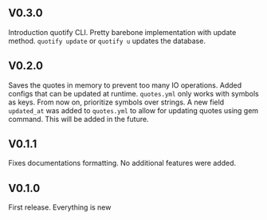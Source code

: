 ## V0.3.0
Introduction quotify CLI. Pretty barebone implementation with update method. `quotify update` or `quotify u` updates the database.

## V0.2.0
Saves the quotes in memory to prevent too many IO operations. Added configs that can be updated at runtime. `quotes.yml` only works with symbols as keys. From now on, prioritize symbols over strings. A new field `updated_at` was added to `quotes.yml` to allow for updating quotes using gem command. This will be added in the future.

## V0.1.1
Fixes documentations formatting. No additional features were added.

## V0.1.0
First release. Everything is new
